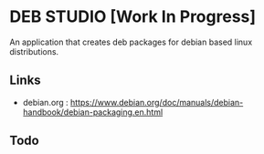 # DEB STUDIO [Work In Progress]

An application that creates deb packages for debian based linux distributions.

## Links

* debian.org : https://www.debian.org/doc/manuals/debian-handbook/debian-packaging.en.html

## Todo
